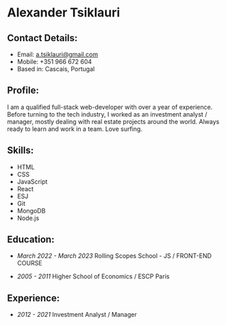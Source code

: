 # Alexander Tsiklauri
## Contact Details:
* Email: a.tsiklauri@gmail.com
* Mobile: +351 966 672 604
* Based in: Cascais, Portugal

## Profile:
I am a qualified full-stack web-developer with over a year of experience. Before turning to the tech industry, I worked as an investment analyst / manager, mostly dealing with real estate projects around the world. Always ready to learn and work in a team. Love surfing.

## Skills:
* HTML
* CSS
* JavaScript
* React
* ESJ
* Git
* MongoDB
* Node.js

## Education:
* *March 2022 - March 2023*
    Rolling Scopes School - JS / FRONT-END COURSE

* *2005 - 2011*
    Higher School of Economics / ESCP Paris

## Experience:
* *2012 - 2021*
    Investment Analyst / Manager    

